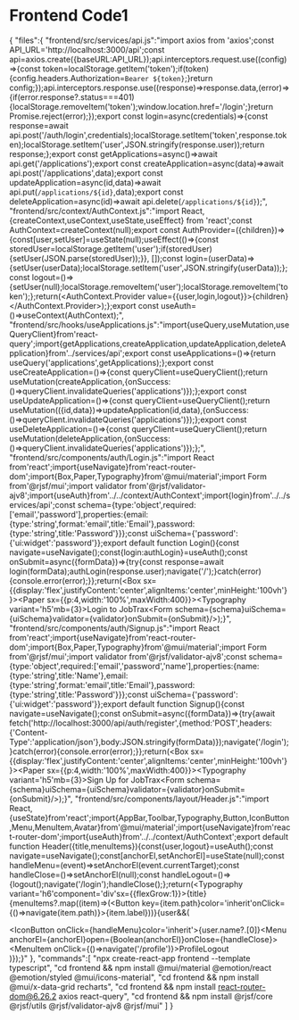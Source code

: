 # Frontend Code1

{
"files":{
"frontend/src/services/api.js":"import axios from 'axios';const API_URL='http://localhost:3000/api';const api=axios.create({baseURL:API_URL});api.interceptors.request.use((config)=>{const token=localStorage.getItem('token');if(token){config.headers.Authorization=`Bearer ${token}`;}return config;});api.interceptors.response.use((response)=>response.data,(error)=>{if(error.response?.status===401){localStorage.removeItem('token');window.location.href='/login';}return Promise.reject(error);});export const login=async(credentials)=>{const response=await api.post('/auth/login',credentials);localStorage.setItem('token',response.token);localStorage.setItem('user',JSON.stringify(response.user));return response;};export const getApplications=async()=>await api.get('/applications');export const createApplication=async(data)=>await api.post('/applications',data);export const updateApplication=async(id,data)=>await api.put(`/applications/${id}`,data);export const deleteApplication=async(id)=>await api.delete(`/applications/${id}`);",
"frontend/src/context/AuthContext.js":"import React,{createContext,useContext,useState,useEffect} from 'react';const AuthContext=createContext(null);export const AuthProvider=({children})=>{const[user,setUser]=useState(null);useEffect(()=>{const storedUser=localStorage.getItem('user');if(storedUser){setUser(JSON.parse(storedUser));}}, []);const login=(userData)=>{setUser(userData);localStorage.setItem('user',JSON.stringify(userData));};const logout=()=>{setUser(null);localStorage.removeItem('user');localStorage.removeItem('token');};return(<AuthContext.Provider value={{user,login,logout}}>{children}</AuthContext.Provider>);};export const useAuth=()=>useContext(AuthContext);",
"frontend/src/hooks/useApplications.js":"import{useQuery,useMutation,useQueryClient}from'react-query';import{getApplications,createApplication,updateApplication,deleteApplication}from'../services/api';export const useApplications=()=>{return useQuery('applications',getApplications);};export const useCreateApplication=()=>{const queryClient=useQueryClient();return useMutation(createApplication,{onSuccess:()=>queryClient.invalidateQueries('applications')});};export const useUpdateApplication=()=>{const queryClient=useQueryClient();return useMutation(({id,data})=>updateApplication(id,data),{onSuccess:()=>queryClient.invalidateQueries('applications')});};export const useDeleteApplication=()=>{const queryClient=useQueryClient();return useMutation(deleteApplication,{onSuccess:()=>queryClient.invalidateQueries('applications')});};",
"frontend/src/components/auth/Login.js":"import React from'react';import{useNavigate}from'react-router-dom';import{Box,Paper,Typography}from'@mui/material';import Form from'@rjsf/mui';import validator from'@rjsf/validator-ajv8';import{useAuth}from'../../context/AuthContext';import{login}from'../../services/api';const schema={type:'object',required:['email','password'],properties:{email:{type:'string',format:'email',title:'Email'},password:{type:'string',title:'Password'}}};const uiSchema={'password':{'ui:widget':'password'}};export default function Login(){const navigate=useNavigate();const{login:authLogin}=useAuth();const onSubmit=async({formData})=>{try{const response=await login(formData);authLogin(response.user);navigate('/');}catch(error){console.error(error);}};return(<Box sx={{display:'flex',justifyContent:'center',alignItems:'center',minHeight:'100vh'}}><Paper sx={{p:4,width:'100%',maxWidth:400}}><Typography variant='h5'mb={3}>Login to JobTrax</Typography><Form schema={schema}uiSchema={uiSchema}validator={validator}onSubmit={onSubmit}/></Paper></Box>);}",
"frontend/src/components/auth/Signup.js":"import React from'react';import{useNavigate}from'react-router-dom';import{Box,Paper,Typography}from'@mui/material';import Form from'@rjsf/mui';import validator from'@rjsf/validator-ajv8';const schema={type:'object',required:['email','password','name'],properties:{name:{type:'string',title:'Name'},email:{type:'string',format:'email',title:'Email'},password:{type:'string',title:'Password'}}};const uiSchema={'password':{'ui:widget':'password'}};export default function Signup(){const navigate=useNavigate();const onSubmit=async({formData})=>{try{await fetch('http://localhost:3000/api/auth/register',{method:'POST',headers:{'Content-Type':'application/json'},body:JSON.stringify(formData)});navigate('/login');}catch(error){console.error(error);}};return(<Box sx={{display:'flex',justifyContent:'center',alignItems:'center',minHeight:'100vh'}}><Paper sx={{p:4,width:'100%',maxWidth:400}}><Typography variant='h5'mb={3}>Sign Up for JobTrax</Typography><Form schema={schema}uiSchema={uiSchema}validator={validator}onSubmit={onSubmit}/></Paper></Box>);}",
"frontend/src/components/layout/Header.js":"import React,{useState}from'react';import{AppBar,Toolbar,Typography,Button,IconButton,Menu,MenuItem,Avatar}from'@mui/material';import{useNavigate}from'react-router-dom';import{useAuth}from'../../context/AuthContext';export default function Header({title,menuItems}){const{user,logout}=useAuth();const navigate=useNavigate();const[anchorEl,setAnchorEl]=useState(null);const handleMenu=(event)=>setAnchorEl(event.currentTarget);const handleClose=()=>setAnchorEl(null);const handleLogout=()=>{logout();navigate('/login');handleClose();};return(<AppBar position='static'><Toolbar><Typography variant='h6'component='div'sx={{flexGrow:1}}>{title}</Typography>{menuItems?.map((item)=>(<Button key={item.path}color='inherit'onClick={()=>navigate(item.path)}>{item.label}</Button>))}{user&&(<div><IconButton onClick={handleMenu}color='inherit'><Avatar sx={{width:32,height:32}}>{user.name?.[0]}</Avatar></IconButton><Menu anchorEl={anchorEl}open={Boolean(anchorEl)}onClose={handleClose}><MenuItem onClick={()=>navigate('/profile')}>Profile</MenuItem><MenuItem onClick={handleLogout}>Logout</MenuItem></Menu></div>)}</Toolbar></AppBar>);}"
},
"commands":[
"npx create-react-app frontend --template typescript",
"cd frontend && npm install @mui/material @emotion/react @emotion/styled @mui/icons-material",
"cd frontend && npm install @mui/x-data-grid recharts",
"cd frontend && npm install react-router-dom@6.26.2 axios react-query",
"cd frontend && npm install @rjsf/core @rjsf/utils @rjsf/validator-ajv8 @rjsf/mui"
]
}
